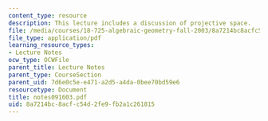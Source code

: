 ```yaml
---
content_type: resource
description: This lecture includes a discussion of projective space.
file: /media/courses/18-725-algebraic-geometry-fall-2003/8a7214bc8acfc54d2fe9fb2a1c261815_notes091603.pdf
file_type: application/pdf
learning_resource_types:
- Lecture Notes
ocw_type: OCWFile
parent_title: Lecture Notes
parent_type: CourseSection
parent_uid: 7d6e0c5e-e471-a2d5-a4da-0bee70bd59e6
resourcetype: Document
title: notes091603.pdf
uid: 8a7214bc-8acf-c54d-2fe9-fb2a1c261815
---
```

